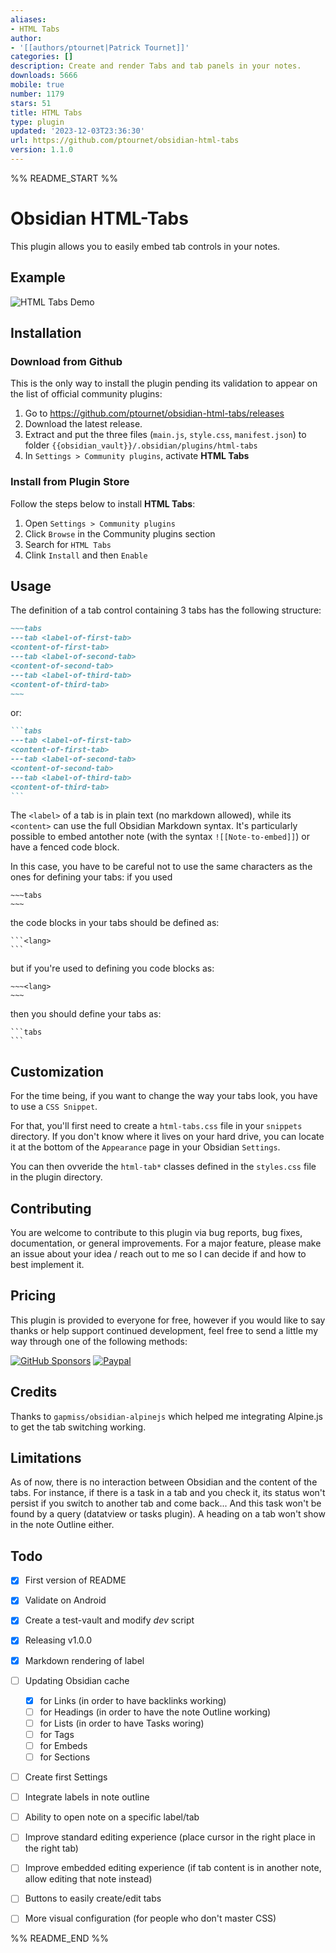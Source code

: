 ```yaml
---
aliases:
- HTML Tabs
author:
- '[[authors/ptournet|Patrick Tournet]]'
categories: []
description: Create and render Tabs and tab panels in your notes.
downloads: 5666
mobile: true
number: 1179
stars: 51
title: HTML Tabs
type: plugin
updated: '2023-12-03T23:36:30'
url: https://github.com/ptournet/obsidian-html-tabs
version: 1.1.0
---
```


%% README_START %%

# Obsidian HTML-Tabs

This plugin allows you to easily embed tab controls in your notes.

## Example
![HTML Tabs Demo](https://raw.githubusercontent.com/ptournet/obsidian-html-tabs/HEAD/docs/images/HTML%20Tabs%20Demo.gif)

## Installation

### Download from Github

This is the only way to install the plugin pending its validation to appear on the list of official community plugins:
1. Go to https://github.com/ptournet/obsidian-html-tabs/releases
2. Download the latest release.
3. Extract and put the three files (`main.js`, `style.css`, `manifest.json`) to folder `{{obsidian_vault}}/.obsidian/plugins/html-tabs`
4. In `Settings > Community plugins`, activate **HTML Tabs**

### Install from Plugin Store

Follow the steps below to install **HTML Tabs**:
1. Open `Settings > Community plugins`
2. Click `Browse` in the Community plugins section
3. Search for `HTML Tabs`
4. Clink `Install` and then `Enable`

## Usage

The definition of a tab control containing 3 tabs has the following structure:
```markdown
~~~tabs
---tab <label-of-first-tab>
<content-of-first-tab>
---tab <label-of-second-tab>
<content-of-second-tab>
---tab <label-of-third-tab>
<content-of-third-tab>
~~~
```
or:
~~~markdown
```tabs
---tab <label-of-first-tab>
<content-of-first-tab>
---tab <label-of-second-tab>
<content-of-second-tab>
---tab <label-of-third-tab>
<content-of-third-tab>
```
~~~

The `<label>` of a tab is in plain text (no markdown allowed), while its `<content>` can use the full Obsidian Markdown syntax. It's particularly possible to embed antother note (with the syntax `![[Note-to-embed]]`) or have a fenced code block.

In this case, you have to be careful not to use the same characters as the ones for defining your tabs: if you used 
```
~~~tabs
~~~
```
the code blocks in your tabs should be defined as:
~~~
```<lang>
```
~~~
but if you're used to defining you code blocks as:
```
~~~<lang>
~~~
```
then you should define your tabs as: 
~~~
```tabs
```
~~~

## Customization

For the time being, if you want to change the way your tabs look, you have to use a `CSS Snippet`.

For that, you'll first need to create a `html-tabs.css` file in your `snippets` directory. If you don't know where it lives on your hard drive, you can locate it at the bottom of the `Appearance` page in your Obsidian `Settings`.

You can then ovveride the `html-tab*` classes defined in the `styles.css` file in the plugin directory.

## Contributing

You are welcome to contribute to this plugin via bug reports, bug fixes, documentation, or general improvements. For a major feature, please make an issue about your idea / reach out to me so I can decide if and how to best implement it.

## Pricing

This plugin is provided to everyone for free, however if you would like to say thanks or help support continued development, feel free to send a little my way through one of the following methods:

[![GitHub Sponsors](https://img.shields.io/github/sponsors/ptournet?style=social)](https://github.com/sponsors/ptournet)
[![Paypal](https://img.shields.io/badge/paypal-ptournet-yellow?style=social&logo=paypal)](https://paypal.me/ptournet)

## Credits

Thanks to `gapmiss/obsidian-alpinejs` which helped me integrating Alpine.js to get the tab switching working.

## Limitations

As of now, there is no interaction between Obsidian and the content of the tabs. For instance, if there is a task in a tab and you check it, its status won't persist if you switch to another tab and come back... And this task won't be found by a query (datatview or tasks plugin). A heading on a tab won't show in the note Outline either.

## Todo
- [x] First version of README
- [x] Validate on Android
- [x] Create a test-vault and modify *dev* script
- [x] Releasing v1.0.0
- [x] Markdown rendering of label
- [ ] Updating Obsidian cache
  - [x] for Links (in order to have backlinks working)
  - [ ] for Headings (in order to have the note Outline working)
  - [ ] for Lists (in order to have Tasks woring)
  - [ ] for Tags
  - [ ] for Embeds
  - [ ] for Sections
- [ ] Create first Settings
- [ ] Integrate labels in note outline
- [ ] Ability to open note on a specific label/tab
- [ ] Improve standard editing experience (place cursor in the right place in the right tab)
- [ ] Improve embedded editing experience (if tab content is in another note, allow editing that note instead)
- [ ] Buttons to easily create/edit tabs
- [ ] More visual configuration (for people who don't master CSS)


%% README_END %%